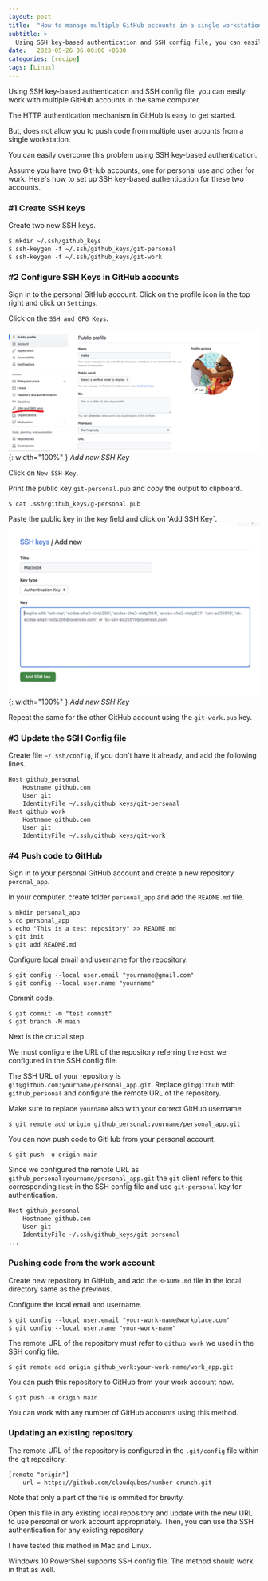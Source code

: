 ```yaml
---
layout: post
title:  "How to manage multiple GitHub accounts in a single workstation"
subtitle: > 
  Using SSH key-based authentication and SSH config file, you can easily push code from multiple GitHub accounts in the same computer.
date:   2023-05-26 06:00:00 +0530
categories: [recipe]
tags: [Linux]
---
```


<div class="header-highlight">
Using SSH key-based authentication and SSH config file, you can easily work with multiple GitHub accounts in the same computer.
</div>

The HTTP authentication mechanism in GitHub is easy to get started. 

But, does not allow you to push code from multiple user acounts from a single workstation.

You can easily overcome this problem using SSH key-based authentication. 


Assume you have two GitHub accounts, one for personal use and other for work. Here's how to set up SSH key-based authentication for these two accounts.

### #1 Create SSH keys

Create two new SSH keys.

```shell
$ mkdir ~/.ssh/github_keys
$ ssh-keygen -f ~/.ssh/github_keys/git-personal
$ ssh-keygen -f ~/.ssh/github_keys/git-work
```


### #2 Configure SSH Keys in GitHub accounts

Sign in to the personal GitHub account. Click on the profile icon in the top right and click on `Settings`.

Click on the `SSH and GPG Keys`.

![Add new SSH key](/assets/images/multiple-github-accounts/github-ssh-keys.png){: width="100%" }
*Add new SSH Key*

Click on `New SSH Key`.

Print the public key `git-personal.pub` and copy the output to clipboard.

```shell
$ cat .ssh/github_keys/g-personal.pub
```

Paste the public key in the `key` field and click on 'Add SSH Key`.
![Add new SSH key](/assets/images/multiple-github-accounts/add-new-ssh-key.png){: width="100%" }
*Add new SSH Key*

Repeat the same for the other GitHub account using the `git-work.pub` key.

### #3 Update the SSH Config file

Create file `~/.ssh/config`, if you don't have it already, and add the following lines.

```shell
Host github_personal
	Hostname github.com
	User git
	IdentityFile ~/.ssh/github_keys/git-personal
Host github_work
	Hostname github.com
	User git
	IdentityFile ~/.ssh/github_keys/git-work
```

### #4 Push code to GitHub

Sign in to your personal GitHub account and create a new repository `peronal_app`.

In your computer, create folder `personal_app` and add the `README.md` file.

```shell
$ mkdir personal_app
$ cd personal_app 
$ echo "This is a test repository" >> README.md
$ git init
$ git add README.md 
```

Configure local email and username for the repository.

```shell
$ git config --local user.email "yourname@gmail.com"
$ git config --local user.name "yourname"
```

Commit code.

```shell
$ git commit -m "test commit"
$ git branch -M main
```

Next is the crucial step. 

We must configure the URL of the repository referring the `Host` we configured in the SSH config file.

The SSH URL of your repository is `git@github.com:yourname/personal_app.git`. Replace `git@github` with `github_personal` and configure the remote URL of the repository.

Make sure to replace `yourname` also with your correct GitHub username.

```shell
$ git remote add origin github_personal:yourname/personal_app.git
```

You can now push code to GitHub from your personal account.

```shell
$ git push -u origin main
```

Since we configured the remote URL as `github_personal:yourname/personal_app.git` the `git` client refers to this corresponding `Host` in the SSH config file and use `git-personal` key for authentication. 

```shell
Host github_personal
	Hostname github.com
	User git
	IdentityFile ~/.ssh/github_keys/git-personal
...
```

### Pushing code from the work account

Create new repository in GitHub, and add the `README.md` file in the local directory same as the previous.

Configure the local email and username.

```shell
$ git config --local user.email "your-work-name@workplace.com"
$ git config --local user.name "your-work-name"
```

The remote URL of the repository must refer to `github_work` we used in the SSH config file.

```shell
$ git remote add origin github_work:your-work-name/work_app.git
```

You can push this repository to GitHub from your work account now.

```shell
$ git push -u origin main
```

You can work with any number of GitHub accounts using this method.

### Updating an existing repository 

The remote URL of the repository is configured in the `.git/config` file within the git repository. 

```shell
[remote "origin"]
	url = https://github.com/cloudqubes/number-crunch.git
```

Note that only a part of the file is ommited for brevity.

Open this file in any existing local repository and update with the new URL to use personal or work account appropriately. Then, you can use the SSH authentication for any existing repository.

I have tested this method in Mac and Linux.

Windows 10 PowerShel supports SSH config file. The method should work in that as well.


